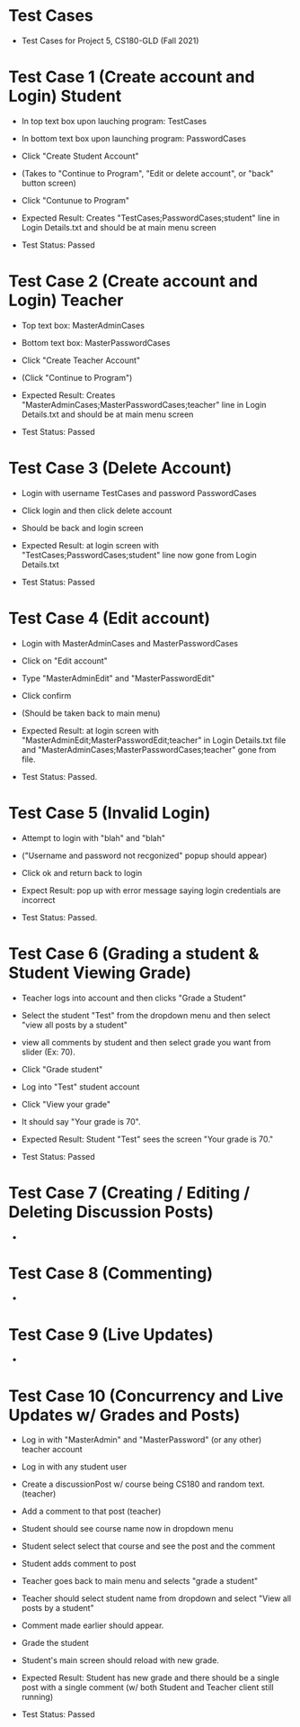# Test Cases
- Test Cases for Project 5, CS180-GLD (Fall 2021)

# Test Case 1 (Create account and Login) Student
- In top text box upon lauching program: TestCases
- In bottom text box upon launching program: PasswordCases
- Click "Create Student Account"
- (Takes to "Continue to Program", "Edit or delete account", or "back" button screen)
- Click "Contunue to Program"

- Expected Result: Creates "TestCases;PasswordCases;student" line in Login Details.txt and should be at main menu screen
- Test Status: Passed

# Test Case 2 (Create account and Login) Teacher
- Top text box: MasterAdminCases
- Bottom text box: MasterPasswordCases
- Click "Create Teacher Account"
- (Click "Continue to Program")

- Expected Result: Creates "MasterAdminCases;MasterPasswordCases;teacher" line in Login Details.txt and should be at main menu screen
- Test Status: Passed

# Test Case 3 (Delete Account)
- Login with username TestCases and password PasswordCases
- Click login and then click delete account
- Should be back and login screen

- Expected Result: at login screen with "TestCases;PasswordCases;student" line now gone from Login Details.txt
- Test Status: Passed

# Test Case 4 (Edit account)
- Login with MasterAdminCases and MasterPasswordCases
- Click on "Edit account"
- Type "MasterAdminEdit" and "MasterPasswordEdit"
- Click confirm 
- (Should be taken back to main menu)

- Expected Result: at login screen with "MasterAdminEdit;MasterPasswordEdit;teacher" in Login Details.txt file and "MasterAdminCases;MasterPasswordCases;teacher" gone from file.
- Test Status: Passed.

# Test Case 5 (Invalid Login)
- Attempt to login with "blah" and "blah"
- ("Username and password not recgonized" popup should appear)
- Click ok and return back to login

- Expect Result: pop up with error message saying login credentials are incorrect
- Test Status: Passed.

# Test Case 6 (Grading a student & Student Viewing Grade)
- Teacher logs into account and then clicks "Grade a Student"
- Select the student "Test" from the dropdown menu and then select "view all posts by a student"
- view all comments by student and then select grade you want from slider (Ex: 70).
- Click "Grade student"
- Log into "Test" student account
- Click "View your grade"
- It should say "Your grade is 70".

- Expected Result: Student "Test" sees the screen "Your grade is 70."
- Test Status: Passed

# Test Case 7 (Creating / Editing / Deleting Discussion Posts)
-

# Test Case 8 (Commenting)
-

# Test Case 9 (Live Updates)
-

# Test Case 10 (Concurrency and Live Updates w/ Grades and Posts)
- Log in with "MasterAdmin" and "MasterPassword" (or any other) teacher account
- Log in with any student user
- Create a discussionPost w/ course being CS180 and random text. (teacher)
- Add a comment to that post (teacher)
- Student should see course name now in dropdown menu
- Student select select that course and see the post and the comment
- Student adds comment to post
- Teacher goes back to main menu and selects "grade a student"
- Teacher should select student name from dropdown and select "View all posts by a student"
- Comment made earlier should appear.
- Grade the student
- Student's main screen should reload with new grade.

- Expected Result: Student has new grade and there should be a single post with a single comment (w/ both Student and Teacher client still running)
- Test Status: Passed
